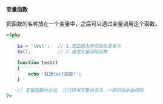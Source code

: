 #### 变量函数

把函数的名称放在一个变量中，之后可以通过变量调用这个函数。

```php
<?php

    $a = 'test';   // 1.把函数名称存放在变量中
    $a();          // 2.通过变量调用函数

    function test()
    {
        echo '我是test函数!';
    }

    // 变量函数的方式, 让代码书写更加灵活，一期项目中会用到
?>
```



